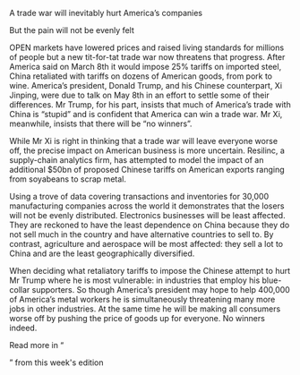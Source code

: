A trade war will inevitably hurt America’s companies

But the pain will not be evenly felt

OPEN markets have lowered prices and raised living standards for millions of people but a new tit-for-tat trade war now threatens that progress. After America said on March 8th it would impose 25% tariffs on imported steel, China retaliated with tariffs on dozens of American goods, from pork to wine. America’s president, Donald Trump, and his Chinese counterpart, Xi Jinping, were due to talk on May 8th in an effort to settle some of their differences. Mr Trump, for his part, insists that much of America’s trade with China is “stupid” and is confident that America can win a trade war. Mr Xi, meanwhile, insists that there will be “no winners”. 

While Mr Xi is right in thinking that a trade war will leave everyone worse off, the precise impact on American business is more uncertain. Resilinc, a supply-chain analytics firm, has attempted to model the impact of an additional $50bn of proposed Chinese tariffs on American exports ranging from soyabeans to scrap metal. 

Using a trove of data covering transactions and inventories for 30,000 manufacturing companies across the world it demonstrates that the losers will not be evenly distributed. Electronics businesses will be least affected. They are reckoned to have the least dependence on China because they do not sell much in the country and have alternative countries to sell to. By contrast, agriculture and aerospace will be most affected: they sell a lot to China and are the least geographically diversified. 

When deciding what retaliatory tariffs to impose the Chinese attempt to hurt Mr Trump where he is most vulnerable: in industries that employ his blue-collar supporters. So though America’s president may hope to help 400,000 of America’s metal workers he is simultaneously threatening many more jobs in other industries. At the same time he will be making all consumers worse off by pushing the price of goods up for everyone. No winners indeed.

Read more in “

” from this week's edition